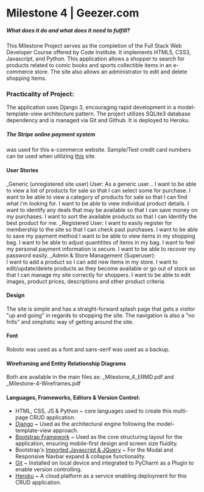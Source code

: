 # Milestone 4 | Geezer.com 

##### What does it do and what does it need to fulfill?
This Milestone Project serves as the completion of the Full Stack
Web Developer Course offered by Code Institute.
It implements HTML5, CSS3, Javascript, and Python.
This application allows a shopper to search for products
related to comic books and sports collectible items in an
e-commerce store. The site also allows an administrator to
edit and delete shopping items.

### Practicality of Project:
The application uses Django 3, encouraging rapid development in 
a model-template-view architecture pattern. The project utilizes
SQLite3 database dependency and is managed via Git and Github. 
It is deployed to Heroku. 

##### The Stripe online payment system
was used for this e-commerce website. Sample/Test credit card numbers can 
be used when utilizing <a href="https://stripe.com/docs/testing#cards">this</a>
site.

#### User Stories 
_Generic (unregistered site user) User:
As a generic user...
I want to be able to view a list of products for 
sale so that I can select some for purchase.
I want to be able to view a category of 
products for sale so that I can find what 
i'm looking for.
I want to be able to view individual product details.
I want to identify any deals that may be 
available so that I can save money on my 
purchases.
I want to sort the available products so that I can Identify the best 
product for me.
_Registered User:
I want to easily register for membership to the site so that I can 
check past purchases.
I want to be able to save my payment method
I want to be able to view items in my shopping bag.
I want to be able to adjust quantitites of items in my 
bag.
I want to feel my personal payment 
information is secure.
I want to be able to recover my password easily.
_Admin & Store Management (Superuser):   
I want to add a 
product so I can add new items in my store. 
I want to edit/update/delete products as 
they become available or go out of stock 
so that I can manage my site correctly 
for shoppers. 
I want to be able to edit 
images, product prices, descriptions and 
other product criteria.

#### Design
The site is simple and has a straight-forward
splash page that gets a visitor "up and going" in regards
to shopping the site. The navigation is also a "no frills"
and simplistic way of getting around the site. 

#### Font
Roboto was used as a font and sans-serif was used as a backup.

#### Wireframing and Entity Relationship Diagrams
Both are available in the main files as:
    _Milestone_4_ERMD.pdf and
    _Milestone-4-Wireframes.pdf

#### Languages, Frameworks, Editors & Version Control:

* HTML, CSS, JS & Python ~ core languages used to create this multi-page CRUD application.
* <a href="https://www.djangoproject.com/">Django</a> ~ Used as the architectural engine following the model-template-view approach.
* <a href="https://getbootstrap.com/"> Bootstrap Framework</a> ~ Used as the core structuring layout for the application, ensuring mobile-first design and screen size fluidity.
* Bootstrap's <a href="https://getbootstrap.com/docs/4.3/getting-started/introduction/#js">Imported Javascript & JQuery</a> ~ For the Modal and Responsive Navbar expand & collapse functionality.
* <a href="https://git-scm.com/">Git</a> ~ Installed on local device and integrated to PyCharm as a Plugin to enable version controlling.
* <a href="https://www.heroku.com/">Heroku</a> ~ A cloud platform as a service enabling deployment for this CRUD application.